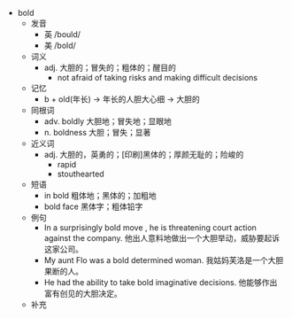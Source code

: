 - bold
  - 发音
    - 英 /bould/
    - 美 /bold/
  - 词义
    - adj. 大胆的；冒失的；粗体的；醒目的
      - not afraid of taking risks and making difficult decisions
  - 记忆
    - b + old(年长) → 年长的人胆大心细 → 大胆的
  - 同根词
    - adv. boldly 大胆地；冒失地；显眼地
    - n. boldness 大胆；冒失；显著
  - 近义词
    - adj. 大胆的，英勇的；[印刷]黑体的；厚颜无耻的；险峻的
      - rapid
      - stouthearted
  - 短语
    - in bold 粗体地；黑体的；加粗地
    - bold face 黑体字；粗体铅字
  - 例句
    - In a surprisingly bold move , he is threatening court action against the company. 他出人意料地做出一个大胆举动，威胁要起诉这家公司。
    - My aunt Flo was a bold determined woman. 我姑妈芙洛是一个大胆果断的人。
    - He had the ability to take bold imaginative decisions. 他能够作出富有创见的大胆决定。
  - 补充